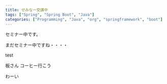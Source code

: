 ```yaml
---
title: せみなー受講中
tags: ["Spring", "Spring Boot", "Java"]
categories: ["Programming", "Java", "org", "springframework", "boot"]
---
```


セミナー中です。

まだセミナー中ですね・・・・

test

板さん コーヒー行こう

わーい
